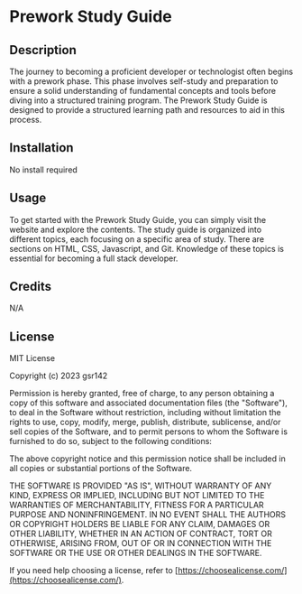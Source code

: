# Prework Study Guide

## Description

The journey to becoming a proficient developer or technologist often begins with a prework phase. This phase involves self-study and preparation to ensure a solid understanding of fundamental concepts and tools before diving into a structured training program. The Prework Study Guide is designed to provide a structured learning path and resources to aid in this process.



## Installation

No install required

## Usage

To get started with the Prework Study Guide, you can simply visit the website and explore the contents. The study guide is organized into different topics, each focusing on a specific area of study. There are sections on HTML, CSS, Javascript, and Git. Knowledge of these topics is essential for becoming a full stack developer.

## Credits

N/A

## License

MIT License

Copyright (c) 2023 gsr142

Permission is hereby granted, free of charge, to any person obtaining a copy
of this software and associated documentation files (the "Software"), to deal
in the Software without restriction, including without limitation the rights
to use, copy, modify, merge, publish, distribute, sublicense, and/or sell
copies of the Software, and to permit persons to whom the Software is
furnished to do so, subject to the following conditions:

The above copyright notice and this permission notice shall be included in all
copies or substantial portions of the Software.

THE SOFTWARE IS PROVIDED "AS IS", WITHOUT WARRANTY OF ANY KIND, EXPRESS OR
IMPLIED, INCLUDING BUT NOT LIMITED TO THE WARRANTIES OF MERCHANTABILITY,
FITNESS FOR A PARTICULAR PURPOSE AND NONINFRINGEMENT. IN NO EVENT SHALL THE
AUTHORS OR COPYRIGHT HOLDERS BE LIABLE FOR ANY CLAIM, DAMAGES OR OTHER
LIABILITY, WHETHER IN AN ACTION OF CONTRACT, TORT OR OTHERWISE, ARISING FROM,
OUT OF OR IN CONNECTION WITH THE SOFTWARE OR THE USE OR OTHER DEALINGS IN THE
SOFTWARE.

If you need help choosing a license, refer to [https://choosealicense.com/](https://choosealicense.com/).
